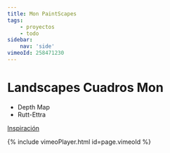 ```yaml
---
title: Mon PaintScapes
tags:
    - proyectos
    - todo
sidebar:
    nav: 'side'
vimeoId: 258471230
---
```


# Landscapes Cuadros Mon

- Depth Map
- Rutt-Ettra



[Inspiración][PaintScapes]

{% include vimeoPlayer.html id=page.vimeoId %}


[PaintScapes]: https://derivative.ca/community-post/paintscapes-alienscapes
